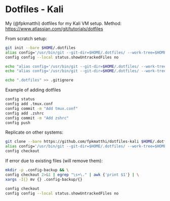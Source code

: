 # Dotfiles - Kali

My (@fpkmatthi) dotfiles for my Kali VM setup.
Method: https://www.atlassian.com/git/tutorials/dotfiles

From scratch setup:

```bash
git init --bare $HOME/.dotfiles
alias config='/usr/bin/git --git-dir=$HOME/.dotfiles/ --work-tree=$HOME'
config config --local status.showUntrackedFiles no

echo "alias config='/usr/bin/git --git-dir=$HOME/.dotfiles/ --work-tree=$HOME'" >> $HOME/.bashrc
echo "alias config='/usr/bin/git --git-dir=$HOME/.dotfiles/ --work-tree=$HOME'" >> $HOME/.zshrc

echo ".dotfiles" >> .gitignore
```

Example of adding dotfiles

```bash
config status
config add .tmux.conf
config commit -m "Add tmux.conf"
config add .zshrc
config commit -m "Add zshrc"
config push
```

Replicate on other systems:

```bash
git clone --bare https://github.com/fpkmatthi/dotfiles-kali $HOME/.dotfiles
alias config='/usr/bin/git --git-dir=$HOME/.dotfiles/ --work-tree=$HOME'
config checkout
```
If error due to existing files (will remove them):

```bash
mkdir -p .config-backup && \
config checkout 2>&1 | egrep "\s+\." | awk {'print $1'} | \
xargs -I{} mv {} .config-backup/{}

config checkout
config config --local status.showUntrackedFiles no
```

